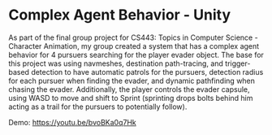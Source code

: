 # Complex Agent Behavior - Unity
 As part of the final group project for CS443: Topics in Computer Science - Character Animation, my group created a system that has a complex agent behavior for 4 pursuers searching for the player evader object. The base for this project was using navmeshes, destination path-tracing, and trigger-based detection to have automatic patrols for the pursuers, detection radius for each pursuer when finding the evader, and dynamic pathfinding when chasing the evader. Additionally, the player controls the evader capsule, using WASD to move and shift to Sprint (sprinting drops bolts behind him acting as a trail for the pursuers to potentially follow).

Demo: https://youtu.be/bvoBKa0q7Hk
